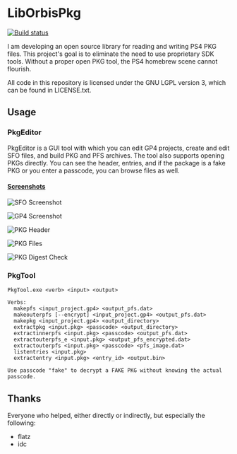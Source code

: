 # LibOrbisPkg
[![Build status](https://ci.appveyor.com/api/projects/status/f0bok1ljnshd2dr0?svg=true)](https://ci.appveyor.com/project/maxton/liborbispkg/build/artifacts)

I am developing an open source library for reading and writing PS4 PKG files.
This project's goal is to eliminate the need to use proprietary SDK tools.
Without a proper open PKG tool, the PS4 homebrew scene cannot flourish. 

All code in this repository is licensed under the GNU LGPL version 3, which can be found in LICENSE.txt.

## Usage

### PkgEditor
PkgEditor is a GUI tool with which you can edit GP4 projects, create and edit SFO files, and build PKG and PFS archives.
The tool also supports opening PKGs directly. You can see the header, entries, and if the package is a fake PKG or
you enter a passcode, you can browse files as well.

#### [Screenshots](https://imgur.com/a/n0cP5Ox)

![SFO Screenshot](https://i.imgur.com/jad4qWZ.png)

![GP4 Screenshot](https://i.imgur.com/cjEzB6T.png)

![PKG Header](https://i.imgur.com/X5zRkRt.png)

![PKG Files](https://i.imgur.com/1rvFgqC.png)

![PKG Digest Check](https://i.imgur.com/pFIVRNh.png)

### PkgTool
```
PkgTool.exe <verb> <input> <output>

Verbs:
  makepfs <input_project.gp4> <output_pfs.dat>
  makeouterpfs [--encrypt] <input_project.gp4> <output_pfs.dat>
  makepkg <input_project.gp4> <output_directory>
  extractpkg <input.pkg> <passcode> <output_directory>
  extractinnerpfs <input.pkg> <passcode> <output_pfs.dat>
  extractouterpfs_e <input.pkg> <output_pfs_encrypted.dat>
  extractouterpfs <input.pkg> <passcode> <pfs_image.dat>
  listentries <input.pkg>
  extractentry <input.pkg> <entry_id> <output.bin>

Use passcode "fake" to decrypt a FAKE PKG without knowing the actual passcode.
 ```

## Thanks
Everyone who helped, either directly or indirectly, but especially the following:

- flatz
- idc
